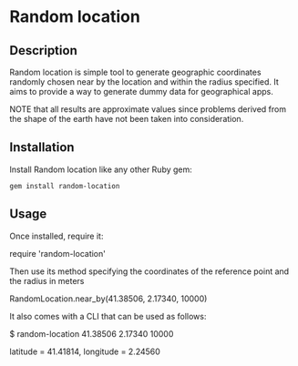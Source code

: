 Random location
===============

Description
-----------

Random location is simple tool to generate geographic coordinates randomly chosen near by the location and within the radius specified. It aims to provide a way to generate dummy data for geographical apps.

NOTE that all results are approximate values since problems derived from the shape of the earth have not been taken into consideration.


Installation
------------
Install Random location like any other Ruby gem:

    gem install random-location

Usage
-----
Once installed, require it:

  require 'random-location'

Then use its method specifying the coordinates of the reference point and the radius in meters

  RandomLocation.near_by(41.38506, 2.17340, 10000)

It also comes with a CLI that can be used as follows:

  $ random-location 41.38506 2.17340 10000

  latitude = 41.41814, longitude = 2.24560



